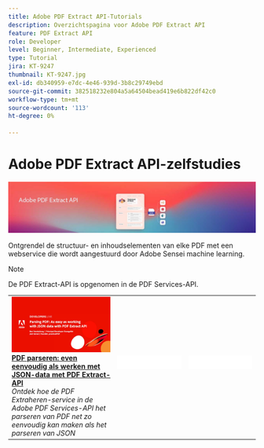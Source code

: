 ```yaml
---
title: Adobe PDF Extract API-Tutorials
description: Overzichtspagina voor Adobe PDF Extract API
feature: PDF Extract API
role: Developer
level: Beginner, Intermediate, Experienced
type: Tutorial
jira: KT-9247
thumbnail: KT-9247.jpg
exl-id: db340959-e7dc-4e46-939d-3b8c29749ebd
source-git-commit: 382518232e804a5a64504bead419e6b822df42c0
workflow-type: tm+mt
source-wordcount: '113'
ht-degree: 0%

---
```


# Adobe PDF Extract API-zelfstudies

![API-banner PDF insluiten](../assets/pdfextracthero.jpg)

Ontgrendel de structuur- en inhoudselementen van elke PDF met een webservice die wordt aangestuurd door Adobe Sensei machine learning.

>[!NOTE]
>
>De PDF Extract-API is opgenomen in de PDF Services-API.

<table style="table-layout:fixed">
<tr>
 <td>
   <a href="https://experienceleague.adobe.com/docs/adobe-developers-live-events/events/2021/oct2021/parsing-pdf.html">
      <img alt="PDF parseren: even eenvoudig als werken met JSON-data met PDF Extract-API" src="assets/ParsingPDF_1280.png" />
   </a>
    <div>
   <a href="https://experienceleague.adobe.com/docs/adobe-developers-live-events/events/2021/oct2021/parsing-pdf.html"><strong>PDF parseren: even eenvoudig als werken met JSON-data met PDF Extract-API</strong></a>
    </div>
    <em>Ontdek hoe de PDF Extraheren-service in de Adobe PDF Services-API het parseren van PDF net zo eenvoudig kan maken als het parseren van JSON</em>
    <br>
  </td>
  <td>
    <img alt="Spacer" src="../assets/WhiteBanner_Placeholder.png" />
    <div>
    <br>
  </td>
  <td>
    <img alt="Spacer" src="../assets/WhiteBanner_Placeholder.png" />
    <div>
    <br>
  </td>
</tr>
</table>
